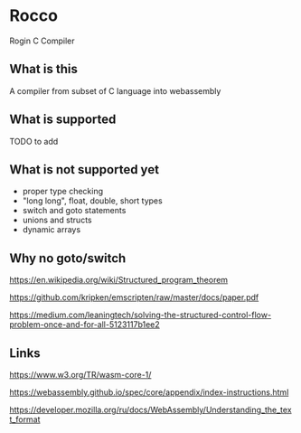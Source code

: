 # Rocco

Rogin C Compiler

## What is this

A compiler from subset of C language into webassembly

## What is supported

TODO to add

## What is not supported yet

- proper type checking
- "long long", float, double, short types
- switch and goto statements
- unions and structs
- dynamic arrays

## Why no goto/switch

https://en.wikipedia.org/wiki/Structured_program_theorem

https://github.com/kripken/emscripten/raw/master/docs/paper.pdf

https://medium.com/leaningtech/solving-the-structured-control-flow-problem-once-and-for-all-5123117b1ee2

## Links

https://www.w3.org/TR/wasm-core-1/

https://webassembly.github.io/spec/core/appendix/index-instructions.html

<C99 specification>

https://developer.mozilla.org/ru/docs/WebAssembly/Understanding_the_text_format
